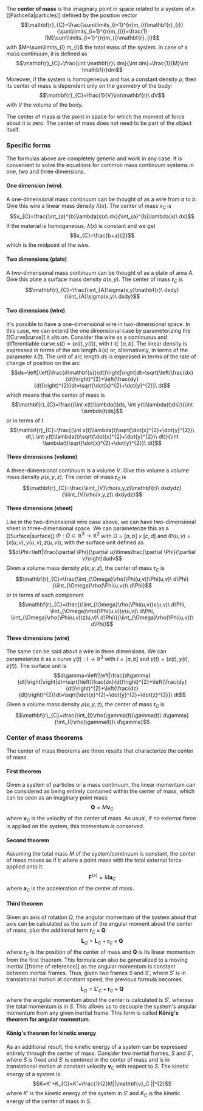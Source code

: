 The **center of mass** is the imaginary point in space related to a system of $n$ [[Particella|particles]] defined by the position vector
$$\mathbf{r}_{C}=\frac{\sum\limits_{i=1}^{n}m_{i}\mathbf{r}_{i}}{\sum\limits_{i=1}^{n}m_{i}}=\frac{1}{M}\sum\limits_{i=1}^{n}m_{i}\mathbf{r}_{i}$$
with $M=\sum\limits_{i} m_{i}$ the total mass of the system. In case of a mass continuum, it is defined as
$$\mathbf{r}_{C}=\frac{\int \mathbf{r}\ dm}{\int dm}=\frac{1}{M}\int \mathbf{r}dm$$
Moreover, if the system is homogeneous and has a constant density $\rho$, then its center of mass is dependent only on the geometry of the body:
$$\mathbf{r}_{C}=\frac{1}{V}\int\mathbf{r}\ dV$$
with $V$ the volume of the body.

The center of mass is the point in space for which the moment of force about it is zero. The center of mass does not need to be part of the object itself.
### Specific forms
The formulas above are completely generic and work in any case. It is convenient to solve the equations for common mass continuum systems in one, two and three dimensions.
#### One dimension (wire)
A one-dimensional mass continuum can be thought of as a wire from $a$ to $b$. Give this wire a linear mass density $\lambda(x)$. The center of mass $x_{C}$ is
$$x_{C}=\frac{\int_{a}^{b}\lambda(x)x\ dx}{\int_{a}^{b}\lambda(x)\ dx}$$
If the material is homogeneous, $\lambda(x)$ is constant and we get
$$x_{C}=\frac{b+a}{2}$$
which is the midpoint of the wire.
#### Two dimensions (plate)
A two-dimensional mass continuum can be thought of as a plate of area $A$. Give this plate a surface mass density $\sigma(x,y)$. The center of mass $\mathbf{r}_{C}$ is
$$\mathbf{r}_{C}=\frac{\iint_{A}\sigma(x,y)\mathbf{r}\ dxdy}{\iint_{A}\sigma(x,y)\ dxdy}$$
#### Two dimensions (wire)
It's possible to have a one-dimensional wire in two-dimensional space. In this case, we can extend the one dimensional case by parameterizing the [[Curve|curve]] it sits on. Consider the wire as a continuous and differentiable curve $s(t)=(x(t),y(t))$, with $t\in[a,b]$. The linear density is expressed in terms of the arc length $\lambda(s)$ or, alternatively, in terms of the parameter $\bar{\lambda}(t)$. The unit of arc length $ds$ is expressed in terms of the rate of change of position on the arc
$$ds=\left|\left|\frac{d\mathbf{s}}{dt}\right|\right|dt=\sqrt{\left(\frac{dx}{dt}\right)^{2}+\left(\frac{dy}{dt}\right)^{2}}dt=\sqrt{\dot{x}^{2}+\dot{y}^{2}}\ dt$$
which means that the center of mass is
$$\mathbf{r}_{C}=\frac{(\int x(t)\lambda(t)ds, \int y(t)\lambda(t)ds)}{\int \lambda(t)ds}$$
or in terms of $t$
$$\mathbf{r}_{C}=\frac{(\int x(t)\lambda(t)\sqrt{\dot{x}^{2}+\dot{y}^{2}}\ dt,\  \int y(t)\lambda(t)\sqrt{\dot{x}^{2}+\dot{y}^{2}}\ dt)}{\int \lambda(t)\sqrt{\dot{x}^{2}+\dot{y}^{2}}\ dt}$$
#### Three dimensions (volume)
A three-dimensional continuum is a volume $V$. Give this volume a volume mass density $\rho(x,y,z)$. The center of mass $\mathbf{r}_{C}$ is
$$\mathbf{r}_{C}=\frac{\iiint_{V}\rho(x,y,z)\mathbf{r}\ dxdydz}{\iiint_{V}\rho(x,y,z)\ dxdydz}$$
#### Three dimensions (sheet)
Like in the two-dimensional wire case above, we can have two-dimensional sheet in three-dimensional space. We can parameterize this as a [[Surface|surface]] $\Phi:\Omega\subset \mathbb{R}^{3}\rightarrow\mathbb{R}^{2}$ with $\Omega=[a,b]\times[c,d]$ and $\Phi(u,v)=(x(u,v),y(u,v),z(u,v))$, with the surface unit defined as
$$d\Phi=\left|\frac{\partial \Phi}{\partial u}\times\frac{\partial \Phi}{\partial v}\right|dudv$$
Given a volume mass density $\rho(x,y,z)$, the center of mass $\mathbf{r}_{C}$ is
$$\mathbf{r}_{C}=\frac{\iint_{\Omega}\rho(\Phi(u,v))\Phi(u,v)\ d\Phi}{\iint_{\Omega}\rho(\Phi(u,v))\ d\Phi}$$
or in terms of each component
$$\mathbf{r}_{C}=\frac{(\iint_{\Omega}\rho(\Phi(u,v))x(u,v)\ d\Phi, \iint_{\Omega}\rho(\Phi(u,v))y(u,v)\ d\Phi, \iint_{\Omega}\rho(\Phi(u,v))z(u,v)\ d\Phi)}{\iint_{\Omega}\rho(\Phi(u,v))\ d\Phi}$$
#### Three dimensions (wire)
The same can be said about a wire in three dimensions. We can parameterize it as a curve $\gamma(t):I \rightarrow \mathbb{R}^{3}$ with $I=[a,b]$ and $\gamma(t)=(x(t),y(t),z(t))$. The surface unit is
$$d\gamma=\left|\left|\frac{d\gamma}{dt}\right|\right|dt=\sqrt{\left(\frac{dx}{dt}\right)^{2}+\left(\frac{dy}{dt}\right)^{2}+\left(\frac{dz}{dt}\right)^{2}}dt=\sqrt{\dot{x}^{2}+\dot{y}^{2}+\dot{z}^{2}}\ dt$$
Given a volume mass density $\rho(x,y,z)$, the center of mass $\mathbf{r}_{C}$ is
$$\mathbf{r}_{C}=\frac{\int_{I}\rho(\gamma(t))\gamma(t)\ d\gamma}{\int_{I}\rho(\gamma(t))\ d\gamma}$$
### Center of mass theorems
The center of mass theorems are three results that characterize the center of mass.
#### First theorem
Given a system of particles or a mass continuum, the linear momentum can be considered as being entirely contained within the center of mass, which can be seen as an imaginary point mass:
$$\mathbf{Q}=M\mathbf{v}_{C}$$
where $\mathbf{v}_{C}$ is the velocity of the center of mass. As usual, if no external force is applied on the system, this momentum is conserved.
#### Second theorem
Assuming the total mass $M$ of the system/continuum is constant, the center of mass moves as if it where a point mass with the total external force applied onto it:
$$\mathbf{F}^{(e)}=M\mathbf{a}_{C}$$
where $\mathbf{a}_{C}$ is the acceleration of the center of mass.
#### Third theorem
Given an axis of rotation $\Omega$, the angular momentum of the system about that axis can be calculated as the sum of the angular moment about the center of mass, plus the additional term $\mathbf{r}_{C}\times\mathbf{Q}$:
$$\mathbf{L}_\Omega=\mathbf{L}_{C}+\mathbf{r}_{C}\times\mathbf{Q}$$
where $\mathbf{r}_{C}$ is the position of the center of mass and $\mathbf{Q}$ is its linear momentum from the first theorem. This formula can also be generalized to a moving inertial [[frame of reference]] as the angular momentum is constant between inertial frames. Thus, given two frames $S$ and $S'$, where $S'$ is in translational motion at constant speed, the previous formula becomes
$$\mathbf{L}_\Omega=\mathbf{L}'_{C}+\mathbf{r}_{C}\times\mathbf{Q}$$
where the angular momentum about the center is calculated is $S'$, whereas the total momentum is in $S$. This allows us to decouple the system's angular momentum from any given inertial frame. This form is called **König's theorem for angular momentum**.
#### König's theorem for kinetic energy
As an additional result, the kinetic energy of a system can be expressed entirely through the center of mass. Consider two inertial frames, $S$ and $S'$, where $S$ is fixed and $S'$ is centered in the center of mass and is in translational motion at constant velocity $\mathbf{v}_{C}$ with respect to $S$. The kinetic energy of a system is
$$K=K'+K_{C}=K'+\frac{1}{2}M||\mathbf{v}_C ||^{2}$$
where $K'$ is the kinetic energy of the system in $S'$ and $K_{C}$ is the kinetic energy of the center of mass in $S$.